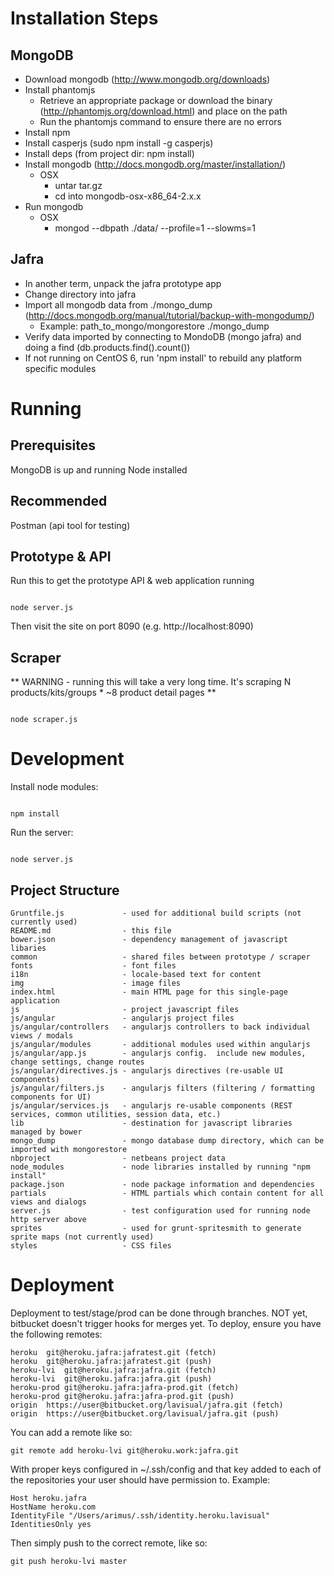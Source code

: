 Installation Steps
==================

MongoDB
-------
* Download mongodb (http://www.mongodb.org/downloads)
* Install phantomjs
  * Retrieve an appropriate package or download the binary (http://phantomjs.org/download.html) and place on the path
  * Run the phantomjs command to ensure there are no errors
* Install npm
* Install casperjs (sudo npm install -g casperjs)
* Install deps (from project dir: npm install)
* Install mongodb (http://docs.mongodb.org/master/installation/)
  - OSX
    - untar tar.gz
    - cd into mongodb-osx-x86_64-2.x.x
* Run mongodb
  - OSX
    - mongod --dbpath ./data/ --profile=1 --slowms=1

Jafra
-----
* In another term, unpack the jafra prototype app
* Change directory into jafra
* Import all mongodb data from ./mongo_dump (http://docs.mongodb.org/manual/tutorial/backup-with-mongodump/)
  - Example: path_to_mongo/mongorestore ./mongo_dump
* Verify data imported by connecting to MondoDB (mongo jafra) and doing a find (db.products.find().count())
* If not running on CentOS 6, run 'npm install' to rebuild any platform specific modules


Running
=======

Prerequisites
-------------
MongoDB is up and running
Node installed

Recommended
-----------
Postman (api tool for testing)

Prototype & API
---------------
Run this to get the prototype API & web application running

<code>
node server.js
</code>

Then visit the site on port 8090 (e.g. http://localhost:8090)

Scraper
-------

** WARNING - running this will take a very long time.  It's scraping N products/kits/groups * ~8 product detail pages **

<code>
node scraper.js
</code>


Development
===========

Install node modules:

<code>
npm install
</code>

Run the server:

<code>
node server.js
</code>


Project Structure
-----------------

    Gruntfile.js             - used for additional build scripts (not currently used)
    README.md                - this file
    bower.json               - dependency management of javascript libaries
    common                   - shared files between prototype / scraper
    fonts                    - font files
    i18n                     - locale-based text for content
    img                      - image files
    index.html               - main HTML page for this single-page application
    js                       - project javascript files
    js/angular               - angularjs project files
    js/angular/controllers   - angularjs controllers to back individual views / modals
    js/angular/modules       - additional modules used within angularjs
    js/angular/app.js        - angularjs config.  include new modules, change settings, change routes
    js/angular/directives.js - angularjs directives (re-usable UI components)
    js/angular/filters.js    - angularjs filters (filtering / formatting components for UI)
    js/angular/services.js   - angularjs re-usable components (REST services, common utilities, session data, etc.)
    lib                      - destination for javascript libraries managed by bower
    mongo_dump               - mongo database dump directory, which can be imported with mongorestore
    nbproject                - netbeans project data
    node_modules             - node libraries installed by running "npm install"
    package.json             - node package information and dependencies
    partials                 - HTML partials which contain content for all views and dialogs
    server.js                - test configuration used for running node http server above
    sprites                  - used for grunt-spritesmith to generate sprite maps (not currently used)
    styles                   - CSS files

Deployment
==========

Deployment to test/stage/prod can be done through branches.  NOT yet, bitbucket
doesn't trigger hooks for merges yet.  To deploy, ensure you have the following
remotes:

    heroku  git@heroku.jafra:jafratest.git (fetch)
    heroku  git@heroku.jafra:jafratest.git (push)
    heroku-lvi  git@heroku.jafra:jafra.git (fetch)
    heroku-lvi  git@heroku.jafra:jafra.git (push)
    heroku-prod git@heroku.jafra:jafra-prod.git (fetch)
    heroku-prod git@heroku.jafra:jafra-prod.git (push)
    origin  https://user@bitbucket.org/lavisual/jafra.git (fetch)
    origin  https://user@bitbucket.org/lavisual/jafra.git (push)

You can add a remote like so:

    git remote add heroku-lvi git@heroku.work:jafra.git

With proper keys configured in ~/.ssh/config and that key added to each of the
repositories your user should have permission to.  Example:

    Host heroku.jafra
    HostName heroku.com
    IdentityFile "/Users/arimus/.ssh/identity.heroku.lavisual"
    IdentitiesOnly yes

Then simply push to the correct remote, like so:

    git push heroku-lvi master
